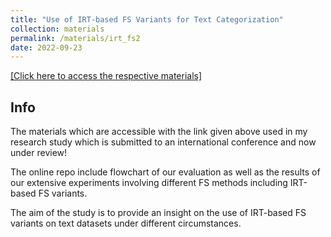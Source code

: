 ```yaml
---
title: "Use of IRT-based FS Variants for Text Categorization"
collection: materials
permalink: /materials/irt_fs2
date: 2022-09-23
---
```

[[Click here to access the respective materials]](https://www.dropbox.com/sh/n0skrxs0znv9ojg/AABKBatQa5Y3aNbmwFpDANxKa?dl=0)

## Info

The materials which are accessible with the link given above used in my research study which is submitted to an international conference and now under review!

The online repo include flowchart of our evaluation as well as the results of our extensive experiments involving different FS methods including IRT-based FS variants.

The aim of the study is to provide an insight on the use of IRT-based FS variants on text datasets under different circumstances.
